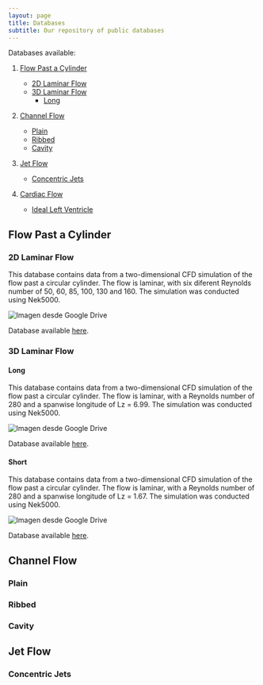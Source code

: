 ```yaml
---
layout: page
title: Databases
subtitle: Our repository of public databases
---
```


Databases available:
1. [Flow Past a Cylinder](https://modelflows.github.io/modelflowsapp/databases/#cylinder)
    * [2D Laminar Flow](https://modelflows.github.io/modelflowsapp/databases/#cylinder-2d)
    * [3D Laminar Flow](https://modelflows.github.io/modelflowsapp/databases/#cylinder-3d)
         - [Long](https://modelflows.github.io/modelflowsapp/databases/#cylinder-3d-long)

2. [Channel Flow](https://modelflows.github.io/modelflowsapp/databases/#channel)
    * [Plain](https://modelflows.github.io/modelflowsapp/databases/#channel-plain)
    * [Ribbed](https://modelflows.github.io/modelflowsapp/databases/#channel-rib)
    * [Cavity](https://modelflows.github.io/modelflowsapp/databases/#channel-cavity)

3. [Jet Flow](https://modelflows.github.io/modelflowsapp/databases/#jet)
   * [Concentric Jets](https://modelflows.github.io/modelflowsapp/databases/#jet-concentric)

4. [Cardiac Flow](https://modelflows.github.io/modelflowsapp/databases/#control)
   * [Ideal Left Ventricle](https://modelflows.github.io/modelflowsapp/databases/#cardiac-ideal-lv)


## Flow Past a Cylinder <a id="cylinder"></a>

### 2D Laminar Flow <a id="cylinder-2d"></a>
This database contains data from a two-dimensional CFD simulation of the flow past a circular cylinder. The flow is laminar, with six diferent Reynolds number of 50, 60, 85, 100, 130 and 160. The simulation was conducted using Nek5000.

![Imagen desde Google Drive](https://drive.google.com/uc?id=1fihOdhy_sEYEF6d4SX1g8jFeNYKXjPOR)

Database available [here](https://drive.google.com/drive/folders/1hP1ghrAtfQb7a-ZTtw64Ambgi5WVVCRN?usp=sharing).


### 3D Laminar Flow <a id="cylinder-3d"></a>

#### Long <a id="cylinder-3d-long"></a>
This database contains data from a two-dimensional CFD simulation of the flow past a circular cylinder. The flow is laminar, with a Reynolds number of 280 and a spanwise longitude of Lz = 6.99. The simulation was conducted using Nek5000.

![Imagen desde Google Drive](https://drive.google.com/uc?id=1zwC9uhRuyW2fR3xuoc-jklpCl6bZCybe)

Database available [here](https://drive.google.com/drive/folders/1_MkWVuWWoE3hGKPT0FbCba234KJ06kQo?usp=sharing).

#### Short <a id="short"></a>
This database contains data from a two-dimensional CFD simulation of the flow past a circular cylinder. The flow is laminar, with a Reynolds number of 280 and a spanwise longitude of Lz = 1.67. The simulation was conducted using Nek5000.

![Imagen desde Google Drive](https://drive.google.com/uc?id=1OTWjjwH3Ul_7GO7d6SYf8NXkNzthJfmw)

Database available [here](https://drive.google.com/drive/folders/1ykbsXhyrWVDBCycmD4d-UNVl9M-Os1yC?usp=sharing).

## Channel Flow <a id="channel"></a>

### Plain <a id="channel-plain"></a>

### Ribbed <a id="channel-rib"></a>

### Cavity <a id="channel-cavity"></a>



## Jet Flow <a id="jet"></a>

### Concentric Jets <a id="jet-concentric"></a>




